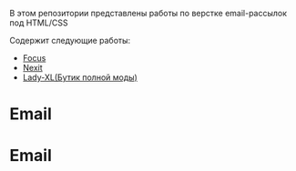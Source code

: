 В этом репозитории представлены работы по верстке email-рассылок под HTML/CSS

Содержит следующие работы:
* <a href="https://allopatenko.github.io/Email/Focus/dist" target="_blank">Focus</a> <br>
* <a href="https://allopatenko.github.io/Email/Nexit" target="_blank">Nexit</a> <br> 
* <a href="https://allopatenko.github.io/Email/lady-xl" target="_blank">Lady-XL(Бутик полной моды)</a> <br> 
# Email
# Email
